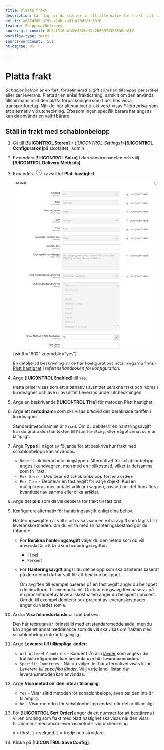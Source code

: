 ```yaml
---
title: Platta frakt
description: Lär dig hur du ställer in ett alternativ för frakt till fast pris för din butik.
exl-id: a6874509-a79b-42ab-aa93-d70d18fc33f6
feature: Shipping/Delivery
source-git-commit: 8b5af316ab1d2e632ed5fc2066974326830ab3f7
workflow-type: tm+mt
source-wordcount: '551'
ht-degree: 0%

---
```


# Platta frakt

_Schablonbelopp_ är en fast, fördefinierad avgift som kan tillämpas per artikel eller per leverans. Platta är en enkel fraktlösning, särskilt om den används tillsammans med den platta förpackningen som finns hos vissa transportföretag. När det här alternativet är aktiverat visas _Platta priser_ som ett alternativ vid utcheckning. Eftersom ingen specifik bärare har angetts kan du använda en valfri bärare.

## Ställ in frakt med schablonbelopp

1. Gå till **[!UICONTROL Stores]** > _[!UICONTROL Settings]_>**[!UICONTROL Configuration]**&#x200B;på sidofältet_ Admin _.

1. Expandera **[!UICONTROL Sales]** i den vänstra panelen och välj **[!UICONTROL Delivery Methods]**.

1. Expandera ![Expansionsväljaren](../assets/icon-display-expand.png) i avsnittet **Platt hastighet**.

   ![Platt hastighet](../configuration-reference/sales/assets/delivery-methods-flat-rate.png){width="600" zoomable="yes"}

   En detaljerad beskrivning av de här konfigurationsinställningarna finns i [Platt hastighet](../configuration-reference/sales/delivery-methods.md#flat-rate) i _referenshandboken för konfiguration_.

1. Ange **[!UICONTROL Enabled]** till `Yes`.

   Platta priser visas som ett alternativ i avsnittet Beräkna frakt och moms i kundvagnen och även i avsnittet Leverans under utcheckningen.

1. Ange en beskrivande **[!UICONTROL Title]** för metoden Platt hastighet.

1. Ange ett **metodnamn** som ska visas bredvid den beräknade tariffen i kundvagnen.

   Standardmetodnamnet är `Fixed`. Om du debiterar en hanteringsavgift kan du ändra den här texten till `Plus Handling`, eller något annat som är lämpligt.

1. Ange **Type** till något av följande för att beskriva hur frakt med schablonbelopp kan användas:

   - `None` - Inaktiverar betalningstypen. Alternativet för schablonbelopp anges i kundvagnen, men med en nollkostnad, vilket är detsamma som fri frakt.
   - `Per Order` - Debiterar ett schablonbelopp för hela ordern.
   - `Per Item` - Debiterar en fast avgift för varje objekt. Kursen multipliceras med antalet artiklar i vagnen, oavsett om det finns flera kvantiteter av samma eller olika artiklar.

1. Ange det **pris** som du vill debitera för frakt till fast pris.

1. Konfigurera alternativ för hanteringsavgift enligt dina behov.

   Hanteringsavgiften är valfri och visas som en extra avgift som läggs till i leveranskostnaden. Om du vill ta med en hanteringskostnad gör du följande:

   - För **Beräkna hanteringsavgift** väljer du den metod som du vill använda för att beräkna hanteringsavgifter:

      - `Fixed`
      - `Percent`

   - För **Hanteringsavgift** anger du det belopp som ska debiteras baserat på den metod du har valt för att beräkna beloppet.

     Om avgiften till exempel baseras på en fast avgift anger du beloppet i decimalform, till exempel `4.90`. Om hanteringsavgiften baseras på en procentandel av leveranskostnaden anger du beloppet i procent. Om du till exempel debiterar sex procent av leveranskostnaden anger du värdet som `6`.

1. Ändra **Visa felmeddelande** om det behövs.

   Den här textrutan är förinställd med ett standardmeddelande, men du kan ange ett annat meddelande som du vill ska visas om frakten med schablonbelopp inte är tillgänglig.

1. Ange **Leverera till tillämpliga länder**:

   - `All Allowed Countries` - Kunder från alla [länder](../getting-started/store-details.md#country-options) som anges i din butikskonfiguration kan använda den här leveransmetoden.
   - `Specific Countries` - När du väljer det här alternativet visas listan _Leverera till specifika länder_. Välj varje land i listan där leveransmetoden kan användas.

1. Ange **Visa metod om den inte är tillämplig**:

   - `Yes` - Visar alltid metoden för schablonbelopp, även om den inte är tillämplig.
   - `No` - Visar metoden för schablonbelopp endast när det är tillämpligt.

1. För **[!UICONTROL Sort Order]** anger du ett nummer för att bestämma i vilken ordning som frakt med platt hastighet ska visas när den visas tillsammans med andra leveransmetoder vid utcheckning.

   `0` = först, `1` = sekund, `2` = tredje och så vidare.

1. Klicka på **[!UICONTROL Save Config]**.
